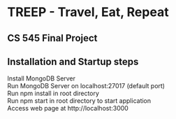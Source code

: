 # TREEP - Travel, Eat, Repeat

## CS 545 Final Project

## Installation and Startup steps

Install MongoDB Server\
Run MongoDB Server on localhost:27017 (default port)\
Run npm install in root directory\
Run npm start in root directory to start application\
Access web page at http://localhost:3000
